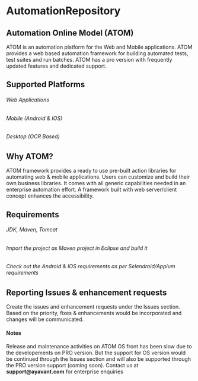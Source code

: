 # AutomationRepository
<html>
<body>
<h2>Automation Online Model (ATOM)</h2>
<p>
ATOM is an automation platform for the Web and Mobile applications. ATOM provides a web based automation framework for building automated
tests, test suites and run batches. ATOM has a pro version with frequently updated features and dedicated support.
</p>
<h2>Supported Platforms</h2>
<h6>Web Applications</h6>
<h6>Mobile (Android & IOS)</h6>
<h6>Desktop (OCR Based)</h6>
<h2>Why ATOM?</h2>
<p>
ATOM framework provides a ready to use pre-built action libraries for automating web & mobile applications. Users can customize and build their own business libraries. It comes with all generic capabilities needed in an enterprise automation effort. A framework built with web server/client concept enhances the accessibility.
</p>
<h2>Requirements</h2>
<h6>JDK, Maven, Tomcat</h6>
<h6>Import the project as Maven project in Eclipse and build it</h6>
<h6>Check out the Android & IOS requirements as per Selendroid/Appium requirements</h6>
<h2>Reporting Issues & enhancement requests</h2>
Create the issues and enhancement requests under the Issues section. Based on the priority, fixes & enhancements would be incorporated and changes will be communicated. 
<h4>Notes</h4>
<p>
Release and maintenance activities on ATOM OS front has been slow due to the developements on PRO version. But the support for OS version would be continued through the Issues section and will also be supported through the PRO version support (coming soon).
Contact us at <b>support@ayavant.com</b> for enterprise enquiries
</p>
</body>
</html>
